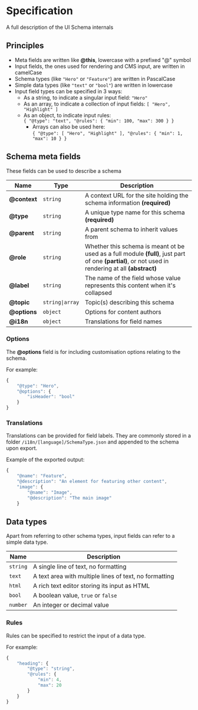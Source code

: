 # Specification

A full description of the UI Schema internals

## Principles

* Meta fields are written like **@this**, lowercase with a prefixed "@" symbol
* Input fields, the ones used for rendering and CMS input, are written in camelCase
* Schema types (like `"Hero"` or `"Feature"`) are written in PascalCase
* Simple data types (like `"text"` or `"bool"`) are written in lowercase
* Input field types can be specified in 3 ways:
    * As a string, to indicate a singular input field: `"Hero"`
    * As an array, to indicate a collection of input fields: `[ "Hero", "Highlight" ]`
    * As an object, to indicate input rules:  
        `{ "@type": "text", "@rules": { "min": 100, "max": 300 } }`
        * Arrays can also be used here:  
            `{ "@type": [ "Hero", "Highlight" ], "@rules": { "min": 1, "max": 10 } }`

## Schema meta fields

These fields can be used to describe a schema

| Name | Type | Description |
| --- | --- | --- |
| **@context** | `string` | A context URL for the site holding the schema information **(required)** |
| **@type** | `string` | A unique type name for this schema **(required)** |
| **@parent** | `string` | A parent schema to inherit values from |
| **@role** | `string` | Whether this schema is meant ot be used as a full module **(full)**, just part of one **(partial)**, or not used in rendering at all **(abstract)** |
| **@label** | `string` | The name of the field whose value represents this content when it's collapsed |
| **@topic** | `string\|array` | Topic(s) describing this schema |
| **@options** | `object` | Options for content authors |
| **@i18n** | `object` | Translations for field names |

### Options

The **@options** field is for including customisation options relating to the schema. 

For example:

```javascript
{
    "@type": "Hero",
    "@options": {
        "isHeader": "bool"
    }
}
```

### Translations

Translations can be provided for field labels. They are commonly stored in a folder `/i18n/[language]/SchemaType.json` and appended to the schema upon export.

Example of the exported output:

```javascript
{
    "@name": "Feature",
    "@description": "An element for featuring other content",
    "image": {
        "@name": "Image",
        "@description": "The main image"
    }
```

## Data types

Apart from referring to other schema types, input fields can refer to a simple data type.

| Name | Description |
| --- | --- |
| `string` | A single line of text, no formatting |
| `text` | A text area with multiple lines of text, no formatting |
| `html` | A rich text editor storing its input as HTML |
| `bool` | A boolean value, `true` or `false` |
| `number` | An integer or decimal value |

### Rules

Rules can be specified to restrict the input of a data type.

For example:

```javascript
{
    "heading": {
        "@type": "string",
        "@rules": {
            "min": 4,
            "max": 20
        }
    }
}
```
